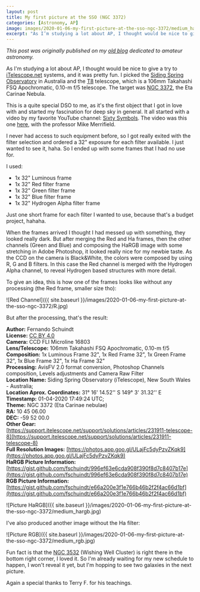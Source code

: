 ```yaml
---
layout: post
title: My first picture at the SSO (NGC 3372)
categories: [Astronomy, AP]
image: images/2020-01-06-my-first-picture-at-the-sso-ngc-3372/medium_hargb.jpg
excerpt: "As I’m studying a lot about AP, I thought would be nice to give a try to iTelescope.net systems, and it was pretty fun. I picked the Siding Spring Observatory in Australia and the T8 telescope, which is a 106mm Takahashi FSQ Apochromatic, 0.10-m f/5 telescope. The target was NGC 3372, the Eta Carinae Nebula."
---
```


*This post was originally published on my [old blog](https://boredprogrammer.postach.io/post/my-first-picture-at-the-sso) dedicated to amateur astronomy.*

As I'm studying a lot about AP, I thought would be nice to give a try to [iTelescope.net](https://www.itelescope.net/) systems, and it was pretty fun. I picked the [Siding Spring Observatory](https://www.sidingspringobservatory.com.au/) in Australia and the [T8](https://support.itelescope.net/support/solutions/articles/231911-telescope-8) telescope, which is a 106mm Takahashi FSQ Apochromatic, 0.10-m f/5 telescope. The target was [NGC 3372](https://en.wikipedia.org/wiki/Carina_Nebula), the Eta Carinae Nebula.

This is a quite special DSO to me, as it's the first object that I got in love with and started my fascination for deep sky in general. It all started with a video by my favorite YouTube channel: [Sixty Symbols](https://www.youtube.com/channel/UCvBqzzvUBLCs8Y7Axb-jZew). The video was this one [here](https://www.youtube.com/watch?v=IAZkpyFEbLg), with the professor Mike Merrifield.

I never had access to such equipment before, so I got really exited with the filter selection and ordered a 32" exposure for each filter available. I just wanted to see it, haha. So I ended up with some frames that I had no use for.

I used:

- 1x 32" Luminous frame
- 1x 32" Red filter frame
- 1x 32" Green filter frame
- 1x 32" Blue filter frame
- 1x 32" Hydrogen Alpha filter frame

Just one short frame for each filter I wanted to use, because that's a budget project, hahaha.

When the frames arrived I thought I had messed up with something, they looked really dark. But after merging the Red and Ha frames, then the other channels (Green and Blue) and composing the HaRGB image with some stretching in Adobe Photoshop, it looked really nice for my newbie taste. As the CCD on the camera is Black&White, the colors were composed by using R, G and B filters. In this case the Red channel is merged with the Hydrogen Alpha channel, to reveal Hydrogen based structures with more detail.

To give an idea, this is how one of the frames looks like without any processing (the Red frame, smaller size tho):

![Red Channel]({{ site.baseurl }}/images/2020-01-06-my-first-picture-at-the-sso-ngc-3372/R.jpg)

But after the processing, that's the result:

**Author:** Fernando Schuindt  
**License:** [CC BY 4.0](https://creativecommons.org/licenses/by/4.0/)  
**Camera:** CCD FLI Microline 16803  
**Lens/Telescope:** 106mm Takahashi FSQ Apochromatic, 0.10-m f/5  
**Composition:** 1x Luminous Frame 32", 1x Red Frame 32", 1x Green Frame 32", 1x Blue Frame 32", 1x Ha Frame 32"  
**Processing:** AvisFV 2.0 format conversion, Photoshop Channels composition, Levels adjustments and Camera Raw Filter  
**Location Name:** Siding Spring Observatory (iTelescope), New South Wales - Australia;  
**Location Aprox. Coordinates:** 31° 16' 14.52'' S 149° 3' 31.32'' E  
**Timestamp:** 01-04-2020 17:49:24 UTC;  
**Theme:** NGC 3372 (Eta Carinae nebulae)  
**RA:** 10 45 06.00  
**DEC:** -59 52 00.0  
**Other Gear:** [https://support.itelescope.net/support/solutions/articles/231911-telescope-8](https://support.itelescope.net/support/solutions/articles/231911-telescope-8)  
**Full Resolution Images:** [https://photos.app.goo.gl/ULajFc5dyPzvZKqk9](https://photos.app.goo.gl/ULajFc5dyPzvZKqk9)  
**HaRGB Picture Information:** [https://gist.github.com/fschuindt/996ef63e6cda908f390f8d7c8407b17e](https://gist.github.com/fschuindt/996ef63e6cda908f390f8d7c8407b17e)  
**RGB Picture Information:** [https://gist.github.com/fschuindt/e66a200e3f1e766b46b2f2f4ac66d1bf](https://gist.github.com/fschuindt/e66a200e3f1e766b46b2f2f4ac66d1bf)  

![Picture HaRGB]({{ site.baseurl }}/images/2020-01-06-my-first-picture-at-the-sso-ngc-3372/medium_hargb.jpg)

I've also produced another image without the Ha filter:

![Picture RGB]({{ site.baseurl }}/images/2020-01-06-my-first-picture-at-the-sso-ngc-3372/medium_rgb.jpg)

Fun fact is that the [NGC 3532](https://en.wikipedia.org/wiki/NGC_3532) (Wishing Well Cluster) is right there in the bottom right corner, I loved it. So I'm already waiting for my new schedule to happen, I won't reveal it yet, but I'm hopping to see two galaxies in the next picture.

Again a special thanks to Terry F. for his teachings.
